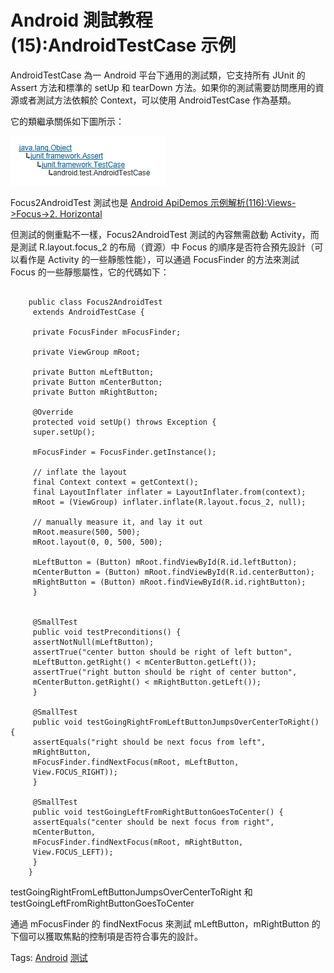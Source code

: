 # Android 測試教程(15):AndroidTestCase 示例

AndroidTestCase 為一 Android 平台下通用的測試類，它支持所有 JUnit 的 Assert 方法和標準的 setUp 和 tearDown 方法。如果你的測試需要訪問應用的資源或者測試方法依賴於 Context，可以使用 AndroidTestCase 作為基類。

它的類繼承關係如下圖所示：

![picture15.1](images/15.1.jpg)

Focus2AndroidTest 測試也是 [Android ApiDemos 示例解析(116):Views->Focus->2. Horizontal](http://www.imobilebbs.com/wordpress/archives/2751?p=1921)

但測試的側重點不一樣，Focus2AndroidTest 測試的內容無需啟動 Activity，而是測試 R.layout.focus_2 的布局（資源）中 Focus 的順序是否符合預先設計（可以看作是 Activity 的一些靜態性能），可以通過 FocusFinder 的方法來測試 Focus 的一些靜態屬性，它的代碼如下：

```

    public class Focus2AndroidTest
     extends AndroidTestCase {
    
     private FocusFinder mFocusFinder;
    
     private ViewGroup mRoot;
    
     private Button mLeftButton;
     private Button mCenterButton;
     private Button mRightButton;
    
     @Override
     protected void setUp() throws Exception {
     super.setUp();
    
     mFocusFinder = FocusFinder.getInstance();
    
     // inflate the layout
     final Context context = getContext();
     final LayoutInflater inflater = LayoutInflater.from(context);
     mRoot = (ViewGroup) inflater.inflate(R.layout.focus_2, null);
    
     // manually measure it, and lay it out
     mRoot.measure(500, 500);
     mRoot.layout(0, 0, 500, 500);
    
     mLeftButton = (Button) mRoot.findViewById(R.id.leftButton);
     mCenterButton = (Button) mRoot.findViewById(R.id.centerButton);
     mRightButton = (Button) mRoot.findViewById(R.id.rightButton);
     }
    
    
     @SmallTest
     public void testPreconditions() {
     assertNotNull(mLeftButton);
     assertTrue("center button should be right of left button",
     mLeftButton.getRight() < mCenterButton.getLeft());
     assertTrue("right button should be right of center button",
     mCenterButton.getRight() < mRightButton.getLeft());
     }
    
     @SmallTest
     public void testGoingRightFromLeftButtonJumpsOverCenterToRight() {
     assertEquals("right should be next focus from left",
     mRightButton,
     mFocusFinder.findNextFocus(mRoot, mLeftButton,
     View.FOCUS_RIGHT));
     }
    
     @SmallTest
     public void testGoingLeftFromRightButtonGoesToCenter() {
     assertEquals("center should be next focus from right",
     mCenterButton,
     mFocusFinder.findNextFocus(mRoot, mRightButton,
     View.FOCUS_LEFT));
     }
    }

```

testGoingRightFromLeftButtonJumpsOverCenterToRight 和 testGoingLeftFromRightButtonGoesToCenter

通過 mFocusFinder 的 findNextFocus 來測試 mLeftButton，mRightButton 的下個可以獲取焦點的控制項是否符合事先的設計。

Tags: [Android](http://www.imobilebbs.com/wordpress/archives/tag/android) [测试](http://www.imobilebbs.com/wordpress/archives/tag/%e6%b5%8b%e8%af%95)


